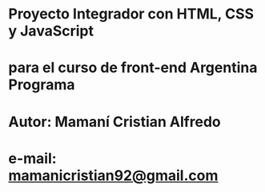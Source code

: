 # Proyecto Integrador con HTML, CSS y JavaScript
# para el curso de front-end Argentina Programa
# Autor: Mamaní Cristian Alfredo
# e-mail: mamanicristian92@gmail.com
# 
